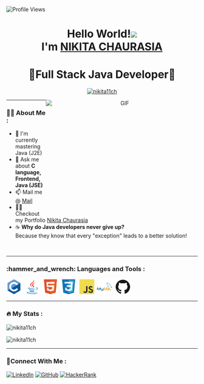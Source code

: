 ![Profile Views](https://komarev.com/ghpvc/?username=nikita11ch&color=brightgreen)

<h1 align="center"><b>Hello World!</b><img src="https://media.giphy.com/media/hvRJCLFzcasrR4ia7z/giphy.gif" width="30px"/>
<br>
I'm <a href="https://100rabhcsmc.github.io/Me.io/" target="blank">NIKITA CHAURASIA</a>
</h1>

<h1 align="center"><b>🚀Full Stack Java Developer</b>🚀</h1>

<p align="center"> <a href="https://github.com/ryo-ma/github-profile-trophy"><img src="https://github-profile-trophy.vercel.app/?username=nikita11ch" alt="nikita11ch" /></a> </p>


<p align="center"><img align="right" height="300" width="400" alt="GIF" src="https://user-images.githubusercontent.com/74038190/221352975-94759904-aa4c-4032-a8ab-b546efb9c478.gif"></p>
<hr>

### :woman_technologist: About Me :
- 🌱 I'm currently mastering Java (J2E)
- 💬 Ask me about **C language, Frontend, Java (JSE)**
- 📫 Mail me @ <a href ="nikitachaurasia755@gmail.com">Mail</a>
- 👨‍💻 Checkout my Portfolio <a href ="https://nikita11ch.github.io/My-Portfolio/">Nikita Chaurasia</a>
- ☕ <b>Why do Java developers never give up?</b>
  <br>Because they know that every "exception" leads to a better solution! 
<br>
<hr>

<h3>:hammer_and_wrench: Languages and Tools :</h3>
<div>
  <img src="https://github.com/devicons/devicon/blob/master/icons/c/c-original.svg" title="C" alt="C" width="40" height="40"/>&nbsp;
  <img src="https://github.com/devicons/devicon/blob/master/icons/java/java-original.svg" title="Java" alt="Java" width="40" height="40"/>&nbsp;
  <img src="https://github.com/devicons/devicon/blob/master/icons/html5/html5-original.svg" title="HTML5" alt="HTML" width="40" height="40"/>&nbsp;
  <img src="https://github.com/devicons/devicon/blob/master/icons/css3/css3-original.svg" title="CSS3" alt="CSS" width="40" height="40"/>&nbsp;
  <img src="https://github.com/devicons/devicon/blob/master/icons/javascript/javascript-original.svg" title="JavaScript" alt="JavaScript" width="40" height="40"/>&nbsp;
  <img src="https://github.com/devicons/devicon/blob/master/icons/mysql/mysql-original-wordmark.svg" title="MySQL"  alt="MySQL" width="40" height="40"/>&nbsp;
  <img src="https://github.com/devicons/devicon/blob/master/icons/github/github-original.svg" title="GitHub" **alt="GitHub" width="40" height="40"/>  
</div>
<hr>

### :fire: My Stats :
<p><img align="center" src="https://github-readme-streak-stats.herokuapp.com/?user=nikita11ch" alt="nikita11ch" /></p> 
<p><img align="center" src="https://github-readme-stats.vercel.app/api/top-langs?username=nikita11ch&show_icons=true&locale=en&layout=compact" alt="nikita11ch" /></p>
<hr>


<h3 align="left">🤝Connect With Me :</h3>
<p align="left">
  <a target="_blank" href="https://www.linkedin.com/in/nikita-chaurasia">
    <img src="https://img.icons8.com/doodle/40/000000/linkedin--v2.png" alt="LinkedIn"></a>
  <a target="_blank" href="https://github.com/nikita11ch">
    <img src="https://img.icons8.com/doodle/40/000000/github--v1.png" alt="GitHub"></a>
  <a target="_blank" href="https://www.hackerrank.com/profile/nikitachaurasia2">
    <img src="https://img.shields.io/badge/-HackerRank-black?style=flat&logo=hackerrank" alt="HackerRank"></a>
</p>





